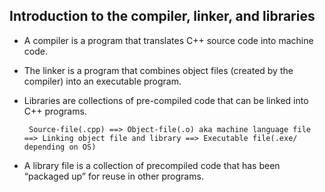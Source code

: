 ## Introduction to the compiler, linker, and libraries

- A compiler is a program that translates C++ source code into machine code.
- The linker is a program that combines object files (created by the compiler) into an executable program.
- Libraries are collections of pre-compiled code that can be linked into C++ programs.

   ``` Source-file(.cpp) ==> Object-file(.o) aka machine language file ==> Linking object file and library ==> Executable file(.exe/ depending on OS)```

- A library file is a collection of precompiled code that has been “packaged up” for reuse in other programs.

